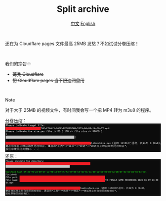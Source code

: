 <!-- Markdown提示/错误等：https://github.com/orgs/community/discussions/16925-->


<div align="center">
<h1>Split archive</h1>

[中文](https://github.com/1234567Yang/SplitArchive) [English](https://github-com.translate.goog/1234567Yang/SplitArchive?_x_tr_sl=zh-CN&_x_tr_tl=en&_x_tr_hl=zh-CN&_x_tr_pto=wapp)

</div>
<br>

还在为 Cloudflare pages 文件最高 25MB 发愁？不如试试分卷压缩！

<br>

~~我们的宗旨：~~
* ~~薅秃 Cloudflare~~
* ~~把 Cloudflare pages 当不限速网盘用~~

<br>

> [!NOTE]  
> 对于大于 25MB 的视频文件，有时间我会写一个把 MP4 转为 m3u8 的程序。


分卷压缩：
<img src="img/split.png">
<br>
还原：
<img src="img/combine.png">
